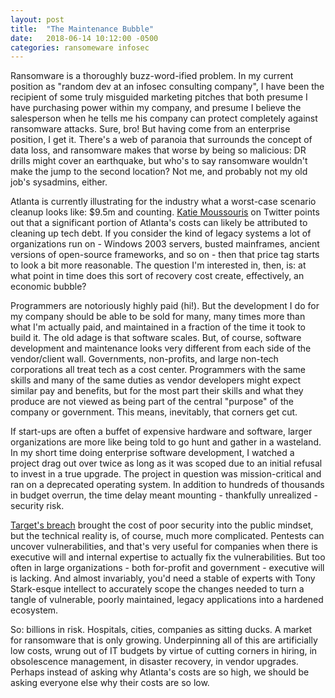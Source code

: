 ```yaml
---
layout: post
title:  "The Maintenance Bubble"
date:   2018-06-14 10:12:00 -0500
categories: ransomeware infosec
---
```


Ransomware is a thoroughly buzz-word-ified problem. In my current position as "random dev at an infosec consulting company", I have been the recipient of some truly misguided marketing pitches that both presume I have purchasing power within my company, and presume I believe the salesperson when he tells me his company can protect completely against ransomware attacks. Sure, bro! But having come from an enterprise position, I get it. There's a web of paranoia that surrounds the concept of data loss, and ransomware makes that worse by being so malicious: DR drills might cover an earthquake, but who's to say ransomware wouldn't make the jump to the second location? Not me, and probably not my old job's sysadmins, either.

Atlanta is currently illustrating for the industry what a worst-case scenario cleanup looks like: $9.5m and counting. [Katie Moussouris](https://twitter.com/k8em0/status/1004513633706143744) on Twitter points out that a significant portion of Atlanta's costs can likely be attributed to cleaning up tech debt. If you consider the kind of legacy systems a lot of organizations run on - Windows 2003 servers, busted mainframes, ancient versions of open-source frameworks, and so on - then that price tag starts to look a bit more reasonable. The question I'm interested in, then, is: at what point in time does this sort of recovery cost create, effectively, an economic bubble?

Programmers are notoriously highly paid (hi!). But the development I do for my company should be able to be sold for many, many times more than what I'm actually paid, and maintained in a fraction of the time it took to build it. The old adage is that software scales. But, of course, software development and maintenance looks very different from each side of the vendor/client wall. Governments, non-profits, and large non-tech corporations all treat tech as a cost center. Programmers with the same skills and many of the same duties as vendor developers might expect similar pay and benefits, but for the most part their skills and what they produce are not viewed as being part of the central "purpose" of the company or government. This means, inevitably, that corners get cut.

If start-ups are often a buffet of expensive hardware and software, larger organizations are more like being told to go hunt and gather in a wasteland. In my short time doing enterprise software development, I watched a project drag out over twice as long as it was scoped due to an initial refusal to invest in a true upgrade. The project in question was mission-critical and ran on a deprecated operating system. In addition to hundreds of thousands in budget overrun, the time delay meant mounting - thankfully unrealized - security risk.

[Target's breach](https://www.huffingtonpost.com/eric-dezenhall/a-look-back-at-the-target_b_7000816.html) brought the cost of poor security into the public mindset, but the technical reality is, of course, much more complicated. Pentests can uncover vulnerabilities, and that's very useful for companies when there is executive will and internal expertise to actually fix the vulnerabilities. But too often in large organizations - both for-profit and government - executive will is lacking. And almost invariably, you'd need a stable of experts with Tony Stark-esque intellect to accurately scope the changes needed to turn a tangle of vulnerable, poorly maintained, legacy applications into a hardened ecosystem.

So: billions in risk. Hospitals, cities, companies as sitting ducks. A market for ransomware that is only growing. Underpinning all of this are artificially low costs, wrung out of IT budgets by virtue of cutting corners in hiring, in obsolescence management, in disaster recovery, in vendor upgrades. Perhaps instead of asking why Atlanta's costs are so high, we should be asking everyone else why their costs are so low.